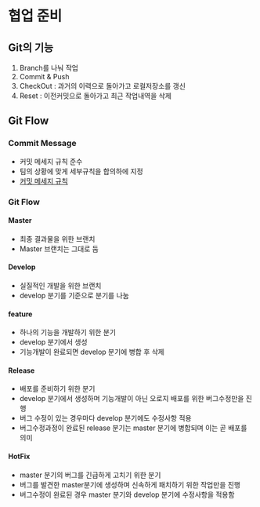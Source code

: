 # 협업 준비

## Git의 기능
1. Branch를 나눠 작업
2. Commit & Push
3. CheckOut : 과거의 이력으로 돌아가고 로컬저장소를 갱신
4. Reset : 이전커밋으로 돌아가고 최근 작업내역을 삭제

##  Git Flow

### Commit Message
- 커밋 메세지 규칙 준수
- 팀의 상황에 맞게 세부규칙을 합의하에 지정
- [커밋 메세지 규칙](https://velog.io/@chojs28/Git-%EC%BB%A4%EB%B0%8B-%EB%A9%94%EC%8B%9C%EC%A7%80-%EA%B7%9C%EC%B9%99)

### Git Flow

#### Master 
- 최종 결과물을 위한 브랜치 
- Master 브랜치는 그대로 둠

#### Develop
- 실질적인 개발을 위한 브랜치
- develop 분기를 기준으로 분기를 나눔


#### feature 

- 하나의 기능을 개발하기 위한 분기
- develop 분기에서 생성
- 기능개발이 완료되면 develop 분기에 병합 후 삭제

#### Release 
- 배포를 준비하기 위한 분기
- develop 분기에서 생성하며 기능개발이 아닌 오로지 배포를 위한 버그수정만을 진행
- 버그 수정이 있는 경우마다 develop 분기에도 수정사항 적용
- 버그수정과정이 완료된 release 분기는 master 분기에 병합되며 이는 곧 배포를 의미

#### HotFix
- master 분기의 버그를 긴급하게 고치기 위한 분기
- 버그를 발견한 master분기에 생성하며 신속하게 패치하기 위한 작업만을 진행
- 버그수정이 완료된 경우 master 분기와 develop 분기에 수정사항을 적용함